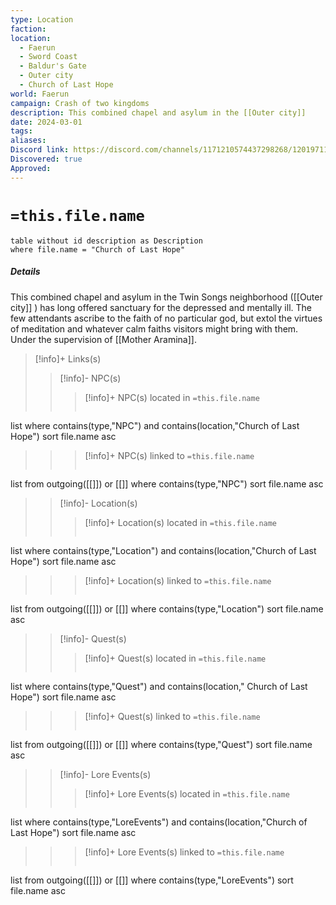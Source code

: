 ```yaml
---
type: Location
faction: 
location:
  - Faerun
  - Sword Coast
  - Baldur's Gate
  - Outer city
  - Church of Last Hope
world: Faerun
campaign: Crash of two kingdoms
description: This combined chapel and asylum in the [[Outer city]]
date: 2024-03-01
tags: 
aliases: 
Discord link: https://discord.com/channels/1171210574437298268/1201971148947198042
Discovered: true
Approved:
---
```

# `=this.file.name`
```dataview
table without id description as Description
where file.name = "Church of Last Hope"
```
##### Details

This combined chapel and asylum in the Twin Songs neighborhood ([[Outer city]] ) has long offered sanctuary for the depressed and mentally ill. The few attendants ascribe to the faith of no particular god, but extol the virtues of meditation and whatever calm faiths visitors might bring with them.
Under the supervision of [[Mother Aramina]].



>[!info]+ Links(s) 
>>[!info]- NPC(s) 
>>>[!info]+ NPC(s) located in  `=this.file.name`
>>>```dataview
list 
where contains(type,"NPC") and  contains(location,"Church of Last Hope")
sort file.name asc
>>
>>>[!info]+ NPC(s) linked to `=this.file.name`
>>>```dataview
list from outgoing([[]]) or [[]]
where contains(type,"NPC")
sort file.name asc
>
>>[!info]- Location(s) 
>>>[!info]+ Location(s) located in `=this.file.name`
>>>```dataview
list 
where contains(type,"Location") and  contains(location,"Church of Last Hope")
sort file.name asc
>>
>>>[!info]+ Location(s) linked to `=this.file.name`
>>>```dataview
list from outgoing([[]]) or [[]]
where contains(type,"Location")
sort file.name asc
>
>>[!info]- Quest(s) 
>>>[!info]+ Quest(s) located in `=this.file.name`
>>>```dataview
list 
where contains(type,"Quest") and  contains(location," Church of Last Hope")
sort file.name asc
>>
>>>[!info]+ Quest(s) linked to `=this.file.name`
>>>```dataview
list from outgoing([[]]) or [[]]
where contains(type,"Quest")
sort file.name asc
>
>>[!info]- Lore Events(s) 
>>>[!info]+ Lore Events(s) located in `=this.file.name`
>>>```dataview
list 
where contains(type,"LoreEvents") and  contains(location,"Church of Last Hope")
sort file.name asc
>>
>>>[!info]+ Lore Events(s) linked to `=this.file.name`
>>>```dataview
list from outgoing([[]]) or [[]]
where contains(type,"LoreEvents")
sort file.name asc